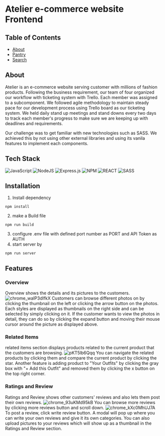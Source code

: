 # Atelier e-commerce website Frontend


## Table of Contents
- [About](#about)
- [Pantry](#pantry)
- [Search](#search)

## About

Atelier is an e-commerce website serving customer with millions of fashion products. Following the business requirement, our team of four organized our workflow with ticketing system with Trello. Each member was assigned to a subcomponent.
We followed agile methodology to maintain steady pace for our development process using Trello board as our ticketing system. We held daily stand up meetings and stand downs every two days to track each member's progress to make sure we are keeping up with deadlines and requirements.

Our challenge was to get familiar with new technologies such as SASS. We achieved this by not using other external libraries and using its vanila features to implement each components.

## Tech Stack
![JavaScript](https://img.shields.io/badge/javascript-%23323330.svg?style=for-the-badge&logo=javascript&logoColor=%23F7DF1E)
![NodeJS](https://img.shields.io/badge/node.js-6DA55F?style=for-the-badge&logo=node.js&logoColor=white)
![Express.js](https://img.shields.io/badge/express.js-%23404d59.svg?style=for-the-badge&logo=express&logoColor=%2361DAFB)
![NPM](https://img.shields.io/badge/NPM-%23000000.svg?style=for-the-badge&logo=npm&logoColor=white)
![REACT](https://img.shields.io/badge/React-61DAFB?style=for-the-badge&logo=react&logoColor=white)
![SASS](https://img.shields.io/badge/SASS-hotpink.svg?style=for-the-badge&logo=SASS&logoColor=white)

## Installation
1. Install dependency
```
npm install
```
2. make a Build file
```
npm run build
```
3. configure .env file with defined port number as PORT and API Token as AUTH
4. start server by
```
npm run server
```

## Features
### Overview
Overview shows the details and its pictures to the customers.
![chrome_waIP3dIfkX](https://github.com/TeamStrongHR/Atelier/assets/109112742/868f82ed-15f7-4993-a4e8-9eebbc6338a4)
Customers can browse different photos on by clicking the thumbnail on the left or clicking the arrow button on the photos. Each styles are displayed as thumbnails on the right side and can be selected by simply clicking on it.
If the customer wants to view the photos in detail, they can do so by clicking the expand button and moving their mouse cursor around the picture as displayed above.

### Related Items
related items section displays products related to the current product that the customers are browsing.
![pKT5lb6Qqq](https://github.com/TeamStrongHR/Atelier/assets/109112742/7da65f0f-e3a8-481c-8f3f-982f4778213c)
You can navigate the related products by clicking them and compare the current product by clicking the star.
Another feature is adding product to "Your Outfits" by clicking the gray box with "+ Add this Outfit" and removed them by clicking the x button on the top right corner.

### Ratings and Review
Ratings and Review shows other customers' reviews and also lets them post their own reviews.
![chrome_93uKMd95kB](https://github.com/TeamStrongHR/Atelier/assets/109112742/011d244d-b5b1-474b-bed2-513e4b2cc377)
You can browse more reviews by clicking more reviews button and scroll down.
![chrome_kXc0MhUJ7A](https://github.com/TeamStrongHR/Atelier/assets/109112742/5d834b3c-11b7-419c-bc05-6532e1923982)
To post a review, click write review button. A modal will pop up where you can write your own reviews and give it its own categories.
You can also upload pictures to your reviews which will show up as a thumbnail in the Ratings and Review section.

